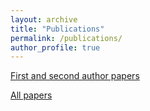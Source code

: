 ```yaml
---
layout: archive
title: "Publications"
permalink: /publications/
author_profile: true
---
```


[First and second author papers](https://ui.adsabs.harvard.edu/public-libraries/OGJGndqYQSCmU3Npk14PrA)

[All papers](https://ui.adsabs.harvard.edu/public-libraries/oX1OF4TISF2eB3R7ECBWFg)
